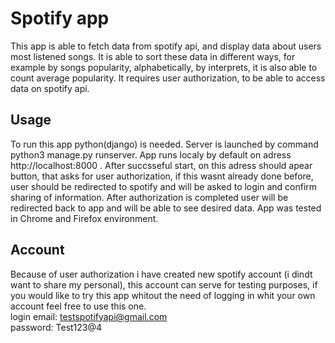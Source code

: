 # Spotify app
This app is able to fetch data from spotify api, and display data about users most listened songs. It is able to sort these data in different ways, for example by songs popularity, alphabetically, by interprets, it is also able to count average popularity.
It requires user authorization, to be able to access data on spotify api.

## Usage
To run this app python(django) is needed. Server is launched by command python3 manage.py runserver. App runs localy by default on adress http://localhost:8000 . After succsseful start, on this adress should apear button, that
asks for user authorization, if this wasnt already done before, user should be redirected to spotify and will be asked to login and confirm sharing of information.
After authorization is completed user will be redirected back to app and will be able to see desired data. App was tested in Chrome and Firefox environment.

## Account
Because of user authorization i have created new spotify account (i dindt want to share my personal), this account can serve for testing purposes, if you would like to
try this app whitout the need of logging in whit your own account feel free to use this one.     
login email: testspotifyapi@gmail.com     
password: Test123@4
